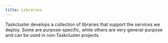 ```yaml
---
title: Libraries
---
```


Taskcluster develops a collection of libraries that support the services we
deploy.  Some are purpose-specific, while others are very general-purpose and
can be used in non-Taskcluster projects.
